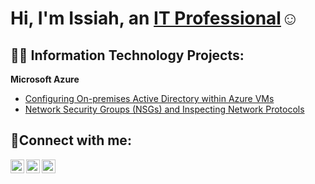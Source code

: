 <h1>Hi, I'm Issiah, an <a href="https://linkedin.com/in/Josh">IT Professional</a>☺</h1>

<h2>👨‍💻 Information Technology Projects:</h2>

<b>Microsoft Azure</b>
  - [Configuring On-premises Active Directory within Azure VMs](https://github.com/issiahgaines/configure-ad)
  - [Network Security Groups (NSGs) and Inspecting Network Protocols](https://github.com/issiahgaines/azure-network-protocols)



<h2>🤳Connect with me:</h2>

[<img align="left" alt="Josh | Twitter" width="22px" src="https://cdn.jsdelivr.net/npm/simple-icons@v3/icons/twitter.svg" />][twitter]
[<img align="left" alt="Josh | LinkedIn" width="22px" src="https://cdn.jsdelivr.net/npm/simple-icons@v3/icons/linkedin.svg" />][linkedin]
[<img align="left" alt="Josh | Instagram" width="22px" src="https://cdn.jsdelivr.net/npm/simple-icons@v3/icons/instagram.svg" />][instagram]

[twitter]: https://twitter.com/Josh
[instagram]: https://www.instagram.com/Josh
[linkedin]: https://linkedin.com/in/Josh
